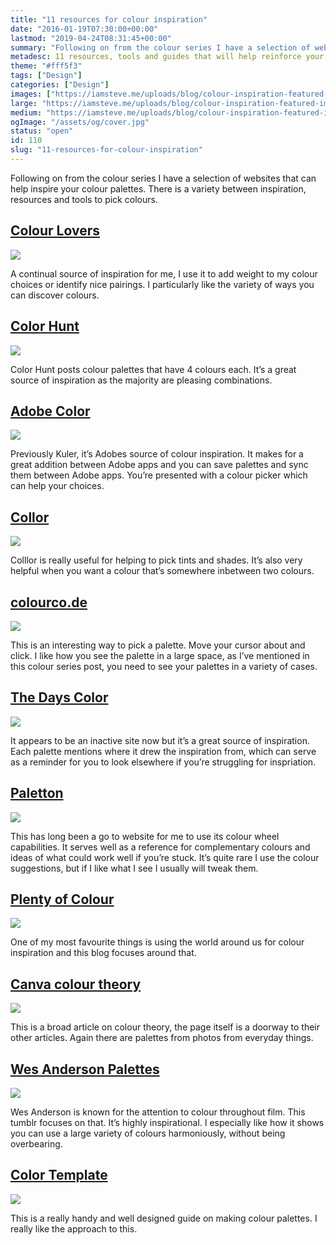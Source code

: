 ```yaml
---
title: "11 resources for colour inspiration"
date: "2016-01-19T07:30:00+00:00"
lastmod: "2019-04-24T08:31:45+00:00"
summary: "Following on from the colour series I have a selection of websites that can help inspire your colour palettes. There is a variety between inspiration, resources and tools to pick colours."
metadesc: 11 resources, tools and guides that will help reinforce your colour knowledge."
theme: "#fff5f3"
tags: ["Design"]
categories: ["Design"]
images: ["https://iamsteve.me/uploads/blog/colour-inspiration-featured-image%402x.png"]
large: "https://iamsteve.me/uploads/blog/colour-inspiration-featured-image%402x.png"
medium: "https://iamsteve.me/uploads/blog/colour-inspiration-featured-image-medium%402x.png"
ogImage: "/assets/og/cover.jpg"
status: "open"
id: 110
slug: "11-resources-for-colour-inspiration"
---
```


Following on from the colour series I have a selection of websites that can help inspire your colour palettes. There is a variety between inspiration, resources and tools to pick colours.

## [Colour Lovers](http://colourlovers.com)
[<img src="/static/images/blog/cr-colourlovers.png">](http://colourlovers.com)

A continual source of inspiration for me, I use it to add weight to my colour choices or identify nice pairings. I particularly like the variety of ways you can discover colours.

## [Color Hunt](http://colorhunt.co)
[<img src="/static/images/blog/cr-colorhunt.png">](http://colorhunt.com)

Color Hunt posts colour palettes that have 4 colours each. It’s a great source of inspiration as the majority are pleasing combinations.

## [Adobe Color](https://color.adobe.com)
[<img src="/static/images/blog/cr-adobe.png">](https://color.adobe.com)

Previously Kuler, it’s Adobes source of colour inspiration. It makes for a great addition between Adobe apps and you can save palettes and sync them between Adobe apps. You’re presented with a colour picker which can help your choices.

## [Collor](http://colllor.com)
[<img src="/static/images/blog/cr-colllor.png">](http://colllor.com)

Colllor is really useful for helping to pick tints and shades. It’s also very helpful when you want a colour that’s somewhere inbetween two colours.

## [colourco.de](http://colourco.de/)
[<img src="/static/images/blog/cr-colourcode.png">](http://colourco.de)

This is an interesting way to pick a palette. Move your cursor about and click. I like how you see the palette in a large space, as I’ve mentioned in this colour series post, you need to see your palettes in a variety of cases.

## [The Days Color](http://thedayscolor.com/)
[<img src="/static/images/blog/cr-thedayscolor.png">](http://thedayscolor.com/)

It appears to be an inactive site now but it’s a great source of inspiration. Each palette mentions where it drew the inspiration from, which can serve as a reminder for you to look elsewhere if you’re struggling for inspriation.

## [Paletton](http://paletton.com/)
[<img src="/static/images/blog/cr-paletton.png">](http://paletton.com/)

This has long been a go to website for me to use its colour wheel capabilities. It serves well as a reference for complementary colours and ideas of what could work well if you’re stuck. It’s quite rare I use the colour suggestions, but if I like what I see I usually will tweak them.

## [Plenty of Colour](http://plentyofcolour.com/)
[<img src="/static/images/blog/cr-plentyofcolour.png">](http://plentyofcolour.com/)

One of my most favourite things is using the world around us for colour inspiration and this blog focuses around that.

## [Canva colour theory](https://www.canva.com/colors/color-wheel/)
[<img src="/static/images/blog/cr-canva.png">](https://www.canva.com/colors/color-wheel/)

This is a broad article on colour theory, the page itself is a doorway to their other articles. Again there are palettes from photos from everyday things.

## [Wes Anderson Palettes](http://wesandersonpalettes.tumblr.com)
[<img src="/static/images/blog/cr-wesanderson.png">](http://wesandersonpalettes.tumblr.com)

Wes Anderson is known for the attention to colour throughout film. This tumblr focuses on that. It’s highly inspirational. I especially like how it shows you can use a large variety of colours harmoniously, without being overbearing.

## [Color Template](http://rocket-design.fr/color-template/)
[<img src="/static/images/blog/cr-colortemplate.png">](http://rocket-design.fr/color-template/)

This is a really handy and well designed guide on making colour palettes. I really like the approach to this.
